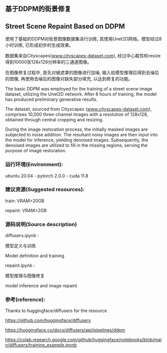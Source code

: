 ## 基于DDPM的街景修复
## Street Scene Repaint Based on DDPM

使用了基础的DDPM对街景图像数据集进行训练, 其使用Unet2D网络。模型经过8小时训练, 已形成初步的生成效果。

数据集来自Cityscapes(www.cityscapes-dataset.com), 经过中心裁剪和resize得到10000张128x128分辨率的三通道图像。

在图像修复过程中, 首先对被遮罩的图像进行加噪, 输入给模型推理后得到去噪后的图像, 再使用去噪后的图像对缺失部分填充, 以达到修复的功能。


The basic DDPM was employed for the training of a street scene image dataset, utilizing the Unet2D network. After 8 hours of training, the model has produced preliminary generative results. 

The dataset, sourced from Cityscapes (www.cityscapes-dataset.com), comprises 10,000 three-channel images with a resolution of 128x128, obtained through central cropping and resizing.

During the image restoration process, the initially masked images are subjected to noise addition. The resultant noisy images are then input into the model for inference, yielding denoised images. Subsequently, the denoised images are utilized to fill in the missing regions, serving the purpose of image restoration.

### 运行环境(Environment):

ubuntu 20.04 - 
pytorch 2.0.0 - 
cuda 11.8

### 建议资源(Suggested resources):

train:     VRAM>20GB

repaint: VRAM>2GB

### 源码说明(Source description)

diffusers.ipynb :

模型定义与训练

Model definition and training

repaint.ipynb : 

模型推理与图像修复

model inference and image repaint

### 参考(reference):

Thanks to huggingface/diffusers for the resource

https://github.com/huggingface/diffusers

https://huggingface.co/docs/diffusers/api/pipelines/ddpm

https://colab.research.google.com/github/huggingface/notebooks/blob/main/diffusers/training_example.ipynb
